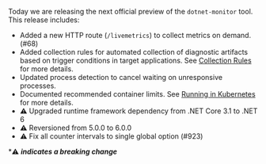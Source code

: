 Today we are releasing the next official preview of the `dotnet-monitor` tool. This release includes:

- Added a new HTTP route (`/livemetrics`) to collect metrics on demand. (#68)
- Added collection rules for automated collection of diagnostic artifacts based on trigger conditions in target applications. See [Collection Rules](https://github.com/dotnet/dotnet-monitor/blob/main/documentation/collectionrules.md) for more details.
- Updated process detection to cancel waiting on unresponsive processes.
- Documented recommended container limits. See [Running in Kubernetes](https://github.com/dotnet/dotnet-monitor/blob/main/documentation/kubernetes.md) for more details.
- ⚠️ Upgraded runtime framework dependency from .NET Core 3.1 to .NET 6
- ⚠️ Reversioned from 5.0.0 to 6.0.0
- ⚠️ Fix all counter intervals to single global option (#923)

\*⚠️ **_indicates a breaking change_**
